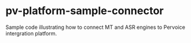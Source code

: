 # pv-platform-sample-connector
Sample code illustrating how to connect MT and ASR engines to Pervoice intergration platform.

